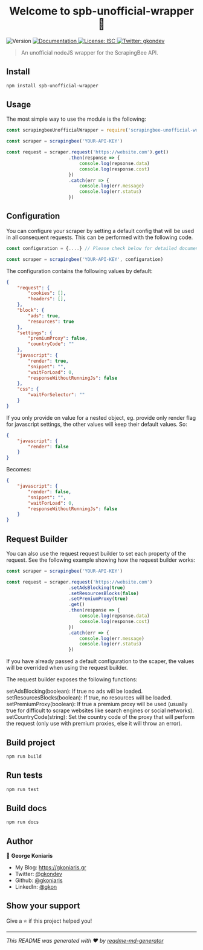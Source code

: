 <h1 align="center">Welcome to spb-unofficial-wrapper 👋</h1>
<p>
  <img alt="Version" src="https://img.shields.io/badge/version-1.0.0-blue.svg?cacheSeconds=2592000" />
  <a href="https://gkoniaris.gr/scrapingbee-wrapper" target="_blank">
    <img alt="Documentation" src="https://img.shields.io/badge/documentation-yes-brightgreen.svg" />
  </a>
  <a href="#" target="_blank">
    <img alt="License: ISC" src="https://img.shields.io/badge/License-ISC-yellow.svg" />
  </a>
  <a href="https://twitter.com/gkondev" target="_blank">
    <img alt="Twitter: gkondev" src="https://img.shields.io/twitter/follow/gkondev.svg?style=social" />
  </a>
</p>

> An unofficial nodeJS wrapper for the ScrapingBee API.

## Install

```sh
npm install spb-unofficial-wrapper
```

## Usage

The most simple way to use the module is the following:

```javascript
const scrapingbeeUnofficialWrapper = require('scrapingbee-unofficial-wrapper')

const scraper = scrapingbee('YOUR-API-KEY')

const request = scraper.request('https://website.com').get()
                       .then(response => {
                           console.log(repsonse.data)
                           console.log(response.cost)
                       })
                       .catch(err => {
                           console.log(err.message)
                           console.log(err.status)
                       })
```

## Configuration

You can configure your scraper by setting a default config that will be used in all consequent requests. This can be performed with the following code.

```javascript
const configuration = {....} // Please check below for detailed documentation about available settings

const scraper = scrapingbee('YOUR-API-KEY', configuration)
```

The configuration contains the following values by default:

```json
{
    "request": {
        "cookies": [],
        "headers": [],
    },
    "block": {
        "ads": true,
        "resources": true
    },
    "settings": {
        "premiumProxy": false,
        "countryCode": ""
    },
    "javascript": {
        "render": true,
        "snippet": "",
        "waitForLoad": 0,
        "responseWithoutRunningJs": false
    },
    "css": {
        "waitForSelector": ""
    }
}
```

If you only provide on value for a nested object, eg. provide only render flag for javascript settings, the other values will keep their default values. So:

```json
{
    "javascript": {
        "render": false
    } 
}
```

Becomes:

```json
{
    "javascript": {
        "render": false,
        "snippet": "",
        "waitForLoad": 0,
        "responseWithoutRunningJs": false
    }
}
```

## Request Builder
You can also use the request request builder to set each property of the request. See the following example showing how the request builder works:

```javascript
const scraper = scrapingbee('YOUR-API-KEY')

const request = scraper.request('https://website.com')
                       .setAdsBlocking(true)
                       .setResourcesBlocks(false)
                       .setPremiumProxy(true)
                       .get()
                       .then(response => {
                           console.log(repsonse.data)
                           console.log(response.cost)
                       })
                       .catch(err => {
                           console.log(err.message)
                           console.log(err.status)
                       })
```

If you have already passed a default configuration to the scaper, the values will be overrided when using the request builder.

The request builder exposes the following functions:

setAdsBlocking(boolean): If true no ads will be loaded.
setResourcesBlocks(boolean): If true, no resources will be loaded.
setPremiumProxy(boolean): If true a premium proxy will be used (usually true for difficult to scrape websites like search engines or social networks).
setCountryCode(string): Set the country code of the proxy that will perform the request (only use with premium proxies, else it will throw an error).

## Build project

```sh
npm run build
```

## Run tests

```sh
npm run test
```

## Build docs

```sh
npm run docs
```

## Author

👤 **George Koniaris**

* My Blog: https://gkoniaris.gr
* Twitter: [@gkondev](https://twitter.com/gkondev)
* Github: [@gkoniaris](https://github.com/gkoniaris)
* LinkedIn: [@gkon](https://linkedin.com/in/gkon)

## Show your support

Give a ⭐️ if this project helped you!

***
_This README was generated with ❤️ by [readme-md-generator](https://github.com/kefranabg/readme-md-generator)_